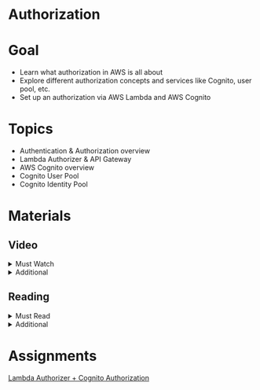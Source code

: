 # Authorization

# Goal

- Learn what authorization in AWS is all about
- Explore different authorization concepts and services like Cognito, user pool, etc.
- Set up an authorization via AWS Lambda and AWS Cognito

# Topics

- Authentication & Authorization overview
- Lambda Authorizer & API Gateway
- AWS Cognito overview
- Cognito User Pool
- Cognito Identity Pool

# Materials

## Video

<details>
  <summary>Must Watch</summary>

  The following content provides enough info to complete the task.

  <blockquote>

  <details>
    <summary>In English</summary>

   <blockquote>

   - [TBD](https://videoportal.epam.com/), ~0 mins
   </blockquote>
  </details>

  <details>
    <summary>In Russian</summary>

   <blockquote>

   - [RU Introduction](https://videoportal.epam.com/video/vbdGYloE9zAppoZDaWqy), ~2 mins
   - [RU Authorization Process in General](https://videoportal.epam.com/video/lNdwY9MyyQelBepYy2Gk), ~24 mins
   - [RU Lambda Authorization](https://videoportal.epam.com/video/njDdYP6E9eQ0o8Vz72Xb), ~3 mins
   - [RU Lambda Authorization Practice](https://videoportal.epam.com/video/59pZaAyDpPzPmPv6aNzq), ~28 mins
   - [RU Hometask](https://videoportal.epam.com/video/wPQe73vNZg0qAXW6JAqn), ~16 mins
   - [RU Cognito Authorization](https://videoportal.epam.com/video/1g5mYRWy2OQNg6jJWoDG), ~8 mins
   - [RU Cognito Authorization Practice](https://videoportal.epam.com/video/MRwdYoVdbPkXv65Wa3bL), ~22 mins
   </blockquote>
  </details>

  </blockquote>

</details>

<details>
  <summary>Additional</summary>

  The following content provides more info for further studies.

  <blockquote>

  - [Secure your API Gateway with Amazon Cognito User Pools](https://www.youtube.com/watch?v=oFSU6rhFETk), ~31 mins
  - [Secure your API Gateway with Lambda Authorizer](https://www.youtube.com/watch?v=al5I9v5Y-kA), ~25 mins
  - [Beyond authentication: Guide to secure Amazon Cognito applications](https://www.youtube.com/watch?v=QDR-pX7Ho8k), ~26 mins
  - [Fine-grained Access Control with Amazon Cognito Identity Pools](https://www.youtube.com/watch?v=tAUmz94O2Qo), ~20 mins
  - [Serverless Authentication and Authorization](https://www.youtube.com/watch?v=VZqG7HjT2AQ), 53mins
  </blockquote>

</details>

## Reading

<details>
  <summary>Must Read</summary>

  The following content provides enough info to complete the task.

  <blockquote>

  - [What is Amazon Cognito](https://docs.aws.amazon.com/cognito/latest/developerguide/what-is-amazon-cognito.html)
  - [Getting started with Amazon Cognito](https://docs.aws.amazon.com/cognito/latest/developerguide/cognito-getting-started.html)
  - [Amazon Cognito user pools](https://docs.aws.amazon.com/cognito/latest/developerguide/cognito-user-identity-pools.html)
  </blockquote>

</details>

<details>
  <summary>Additional</summary>

  The following content provides more info for further studies.

  <blockquote>

  - [Customizing user pool workflows with Lambda triggers](https://docs.aws.amazon.com/cognito/latest/developerguide/cognito-user-identity-pools-working-with-aws-lambda-triggers.html)
  - [Use API Gateway Lambda authorizers](https://docs.aws.amazon.com/apigateway/latest/developerguide/apigateway-use-lambda-authorizer.html)
  - [Control access to a REST API using Amazon Cognito user pools as authorizer](https://docs.aws.amazon.com/apigateway/latest/developerguide/apigateway-integrate-with-cognito.html)
  </blockquote>

</details>

# Assignments

[Lambda Authorizer + Cognito Authorization](./task.md)
